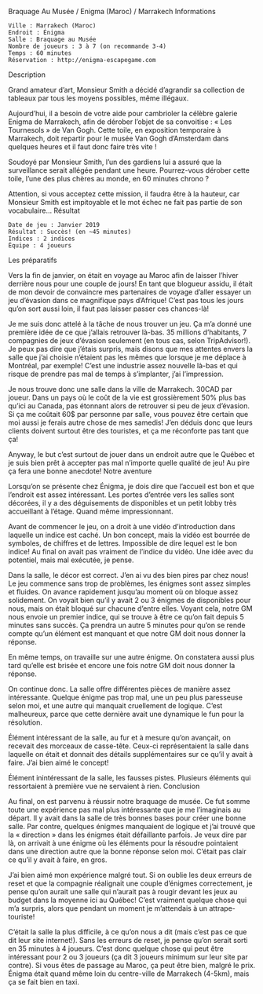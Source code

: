 
Braquage Au Musée / Enigma (Maroc) / Marrakech
Informations

    Ville : Marrakech (Maroc)
    Endroit : Énigma
    Salle : Braquage au Musée
    Nombre de joueurs : 3 à 7 (on recommande 3-4)
    Temps : 60 minutes
    Réservation : http://enigma-escapegame.com

Description

Grand amateur d’art, Monsieur Smith a décidé d’agrandir sa collection de tableaux par tous les moyens possibles, même illégaux.

Aujourd’hui, il a besoin de votre aide pour cambrioler la célèbre galerie Enigma de Marrakech, afin de dérober l’objet de sa convoitise : « Les Tournesols » de Van Gogh. Cette toile, en exposition temporaire à Marrakech, doit repartir pour le musée Van Gogh d’Amsterdam dans quelques heures et il faut donc faire très vite !

Soudoyé par Monsieur Smith, l’un des gardiens lui a assuré que la surveillance serait allégée pendant une heure. Pourrez-vous dérober cette toile, l’une des plus chères au monde, en 60 minutes chrono ?

Attention, si vous acceptez cette mission, il faudra être à la hauteur, car Monsieur Smith est impitoyable et le mot échec ne fait pas partie de son vocabulaire…
Résultat

    Date de jeu : Janvier 2019
    Résultat : Succès! (en ~45 minutes)
    Indices : 2 indices
    Équipe : 4 joueurs

Les préparatifs

Vers la fin de janvier, on était en voyage au Maroc afin de laisser l’hiver derrière nous pour une couple de jours! En tant que blogueur assidu, il était de mon devoir de convaincre mes partenaires de voyage d’aller essayer un jeu d’évasion dans ce magnifique pays d’Afrique! C’est pas tous les jours qu’on sort aussi loin, il faut pas laisser passer ces chances-là!

Je me suis donc attelé à la tâche de nous trouver un jeu. Ça m’a donné une première idée de ce que j’allais retrouver là-bas. 35 millions d’habitants, 7 compagnies de jeux d’évasion seulement (en tous cas, selon TripAdvisor!). Je peux pas dire que j’étais surpris, mais disons que mes attentes envers la salle que j’ai choisie n’étaient pas les mêmes que lorsque je me déplace à Montréal, par exemple! C’est une industrie assez nouvelle là-bas et qui risque de prendre pas mal de temps à s’implanter, j’ai l’impression.

Je nous trouve donc une salle dans la ville de Marrakech. 30CAD par joueur. Dans un pays où le coût de la vie est grossièrement 50% plus bas qu’ici au Canada, pas étonnant alors de retrouver si peu de jeux d’évasion. Si ça me coûtait 60$ par personne par salle, vous pouvez être certain que moi aussi je ferais autre chose de mes samedis! J’en déduis donc que leurs clients doivent surtout être des touristes, et ça me réconforte pas tant que ça!

Anyway, le but c’est surtout de jouer dans un endroit autre que le Québec et je suis bien prêt à accepter pas mal n’importe quelle qualité de jeu! Au pire ça fera une bonne anecdote!
Notre aventure

Lorsqu’on se présente chez Énigma, je dois dire que l’accueil est bon et que l’endroit est assez intéressant. Les portes d’entrée vers les salles sont décorées, il y a des déguisements de disponibles et un petit lobby très accueillant à l’étage. Quand même impressionnant.

Avant de commencer le jeu, on a droit à une vidéo d’introduction dans laquelle un indice est caché. Un bon concept, mais la vidéo est bourrée de symboles, de chiffres et de lettres. Impossible de dire lequel est le bon indice! Au final on avait pas vraiment de l’indice du vidéo. Une idée avec du potentiel, mais mal exécutée, je pense.

Dans la salle, le décor est correct. J’en ai vu des bien pires par chez nous! Le jeu commence sans trop de problèmes, les énigmes sont assez simples et fluides. On avance rapidement jusqu’au moment où on bloque assez solidement. On voyait bien qu’il y avait 2 ou 3 énigmes de disponibles pour nous, mais on était bloqué sur chacune d’entre elles. Voyant cela, notre GM nous envoie un premier indice, qui se trouve à être ce qu’on fait depuis 5 minutes sans succès. Ça prendra un autre 5 minutes pour qu’on se rende compte qu’un élément est manquant et que notre GM doit nous donner la réponse.

En même temps, on travaille sur une autre énigme. On constatera aussi plus tard qu’elle est brisée et encore une fois notre GM doit nous donner la réponse.

On continue donc. La salle offre différentes pièces de manière assez intéressante. Quelque énigme pas trop mal, une un peu plus paresseuse selon moi, et une autre qui manquait cruellement de logique. C’est malheureux, parce que cette dernière avait une dynamique le fun pour la résolution.

Élément intéressant de la salle, au fur et à mesure qu’on avançait, on recevait des morceaux de casse-tête. Ceux-ci représentaient la salle dans laquelle on était et donnait des détails supplémentaires sur ce qu’il y avait à faire. J’ai bien aimé le concept!

Élément inintéressant de la salle, les fausses pistes. Plusieurs éléments qui ressortaient à première vue ne servaient à rien.
Conclusion

Au final, on est parvenu à réussir notre braquage de musée. Ce fut somme toute une expérience pas mal plus intéressante que je me l’imaginais au départ. Il y avait dans la salle de très bonnes bases pour créer une bonne salle. Par contre, quelques énigmes manquaient de logique et j’ai trouvé que la « direction » dans les énigmes était défaillante parfois. Je veux dire par là, on arrivait à une énigme où les éléments pour la résoudre pointaient dans une direction autre que la bonne réponse selon moi. C’était pas clair ce qu’il y avait à faire, en gros.

J’ai bien aimé mon expérience malgré tout. Si on oublie les deux erreurs de reset et que la compagnie réalignait une couple d’énigmes correctement, je pense qu’on aurait une salle qui n’aurait pas à rougir devant les jeux au budget dans la moyenne ici au Québec! C’est vraiment quelque chose qui m’a surpris, alors que pendant un moment je m’attendais à un attrape-touriste!

C’était la salle la plus difficile, à ce qu’on nous a dit (mais c’est pas ce que dit leur site internet!). Sans les erreurs de reset, je pense qu’on serait sorti en 35 minutes à 4 joueurs. C’est donc quelque chose qui peut être intéressant pour 2 ou 3 joueurs (ça dit 3 joueurs minimum sur leur site par contre). Si vous êtes de passage au Maroc, ça peut être bien, malgré le prix. Énigma était quand même loin du centre-ville de Marrakech (4-5km), mais ça se fait bien en taxi.
